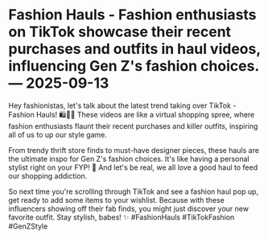 # Fashion Hauls - Fashion enthusiasts on TikTok showcase their recent purchases and outfits in haul videos, influencing Gen Z's fashion choices. — 2025-09-13

Hey fashionistas, let's talk about the latest trend taking over TikTok - Fashion Hauls! 🛍️💁‍♀️ These videos are like a virtual shopping spree, where fashion enthusiasts flaunt their recent purchases and killer outfits, inspiring all of us to up our style game.

From trendy thrift store finds to must-have designer pieces, these hauls are the ultimate inspo for Gen Z's fashion choices. It's like having a personal stylist right on your FYP! 💃 And let's be real, we all love a good haul to feed our shopping addiction.

So next time you're scrolling through TikTok and see a fashion haul pop up, get ready to add some items to your wishlist. Because with these influencers showing off their fab finds, you might just discover your new favorite outfit. Stay stylish, babes! ✨ #FashionHauls #TikTokFashion #GenZStyle